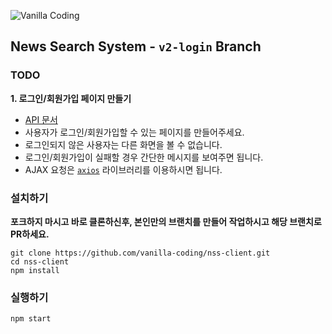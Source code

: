 ![Vanilla Coding](https://s3.ap-northeast-2.amazonaws.com/vanilla-coding/Assets/logo_regular%403x.png)

## News Search System - `v2-login` Branch

### TODO

**1. 로그인/회원가입 페이지 만들기**
- [API 문서](https://github.com/vanilla-coding/nss-api)
- 사용자가 로그인/회원가입할 수 있는 페이지를 만들어주세요.
- 로그인되지 않은 사용자는 다른 화면을 볼 수 없습니다.
- 로그인/회원가입이 실패할 경우 간단한 메시지를 보여주면 됩니다.
- AJAX 요청은 [`axios`](https://github.com/axios/axios) 라이브러리를 이용하시면 됩니다.

### 설치하기

**포크하지 마시고 바로 클론하신후, 본인만의 브랜치를 만들어 작업하시고 해당 브랜치로 PR하세요.**

```
git clone https://github.com/vanilla-coding/nss-client.git
cd nss-client
npm install
```

### 실행하기

```
npm start
```
